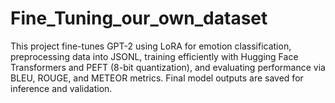 # Fine_Tuning_our_own_dataset
This project fine-tunes GPT-2 using LoRA for emotion classification, preprocessing data into JSONL, training efficiently with Hugging Face Transformers and PEFT (8-bit quantization), and evaluating performance via BLEU, ROUGE, and METEOR metrics. Final model outputs are saved for inference and validation.
